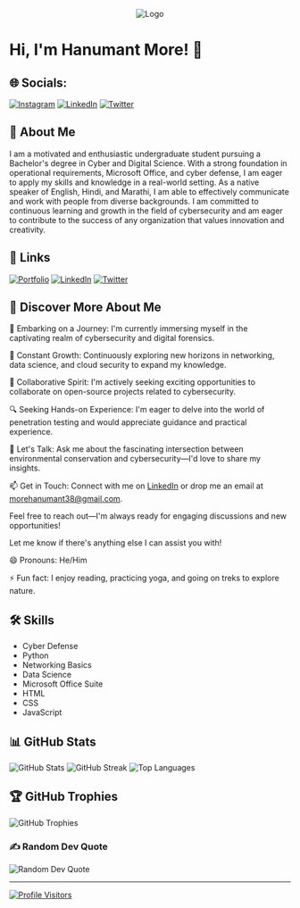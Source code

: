 <p align="center">
  <img src="https://i.imgur.com/JQharfL.png" alt="Logo">
</p>


# Hi, I'm Hanumant More! 👋

## 🌐 Socials:
[![Instagram](https://img.shields.io/badge/Instagram-%23E4405F.svg?logo=Instagram&logoColor=white)](https://instagram.com/hanumaantmore) [![LinkedIn](https://img.shields.io/badge/LinkedIn-%230077B5.svg?logo=linkedin&logoColor=white)](https://linkedin.com/in/hanumant-more-361853233) [![Twitter](https://img.shields.io/badge/Twitter-%231DA1F2.svg?logo=Twitter&logoColor=white)](https://twitter.com/morehanumant38) 

## 🚀 About Me
I am a motivated and enthusiastic undergraduate student pursuing a Bachelor's degree in Cyber and Digital Science. With a strong foundation in operational requirements, Microsoft Office, and cyber defense, I am eager to apply my skills and knowledge in a real-world setting. As a native speaker of English, Hindi, and Marathi, I am able to effectively communicate and work with people from diverse backgrounds. I am committed to continuous learning and growth in the field of cybersecurity and am eager to contribute to the success of any organization that values innovation and creativity.

## 🔗 Links
[![Portfolio](https://img.shields.io/badge/Portfolio-000?style=for-the-badge&logo=ko-fi&logoColor=white)](https://elinvicto.github.io/Portfolio/)
[![LinkedIn](https://img.shields.io/badge/LinkedIn-0A66C2?style=for-the-badge&logo=linkedin&logoColor=white)](https://linkedin.com/in/hanumant-more-361853233)
[![Twitter](https://img.shields.io/badge/Twitter-1DA1F2?style=for-the-badge&logo=twitter&logoColor=white)](https://twitter.com/morehanumant38)

## 🌟 Discover More About Me

🚀 Embarking on a Journey: I'm currently immersing myself in the captivating realm of cybersecurity and digital forensics.

🌱 Constant Growth: Continuously exploring new horizons in networking, data science, and cloud security to expand my knowledge.

🤝 Collaborative Spirit: I'm actively seeking exciting opportunities to collaborate on open-source projects related to cybersecurity.

🔍 Seeking Hands-on Experience: I'm eager to delve into the world of penetration testing and would appreciate guidance and practical experience.

💬 Let's Talk: Ask me about the fascinating intersection between environmental conservation and cybersecurity—I'd love to share my insights.

📫 Get in Touch: Connect with me on [LinkedIn](https://www.linkedin.com/in/hanumant-more-361853233/) or drop me an email at [morehanumant38@gmail.com](mailto:morehanumant38@gmail.com).

Feel free to reach out—I'm always ready for engaging discussions and new opportunities!

Let me know if there's anything else I can assist you with!

😄 Pronouns: He/Him

⚡️ Fun fact: I enjoy reading, practicing yoga, and going on treks to explore nature.

## 🛠 Skills
- Cyber Defense
- Python
- Networking Basics
- Data Science
- Microsoft Office Suite
- HTML
- CSS
- JavaScript

## 📊 GitHub Stats
![GitHub Stats](https://github-readme-stats.vercel.app/api?username=Elinvicto&theme=merko&hide_border=false&include_all_commits=true&count_private=true)
![GitHub Streak](https://github-readme-streak-stats.herokuapp.com/?user=Elinvicto&theme=merko&hide_border=false)
![Top Languages](https://github-readme-stats.vercel.app/api/top-langs/?username=Elinvicto&theme=merko&hide_border=false&include_all_commits=true&count_private=true&layout=compact)

## 🏆 GitHub Trophies
![GitHub Trophies](https://github-profile-trophy.vercel.app/?username=Elinvicto&theme=radical&no-frame=false&no-bg=false&margin-w=4)

### ✍️ Random Dev Quote
![Random Dev Quote](https://quotes-github-readme.vercel.app/api?type=horizontal&theme=dark)

---

[![Profile Visitors](https://visitcount.itsvg.in/api?id=Elinvicto&icon=2&color=12)](https://visitcount.itsvg.in)
